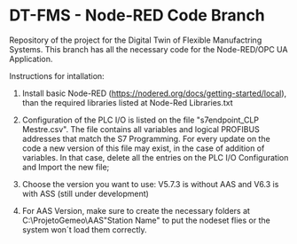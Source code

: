 # DT-FMS - Node-RED Code Branch
Repository of the project for the Digital Twin of Flexible Manufactring Systems. This branch has all the necessary code for the Node-RED/OPC UA Application.

Instructions for intallation:

1. Install basic Node-RED (https://nodered.org/docs/getting-started/local), than the required libraries listed at Node-Red Libraries.txt
   
2. Configuration of the PLC I/O is listed on the file "s7endpoint_CLP Mestre.csv". The file contains all variables and logical PROFIBUS addresses that match the S7 Programming. For every update on the code a new version of this file may exist, in the case of addition of variables. In that case, delete all the entries on the PLC I/O Configuration and Import the new file;

3. Choose the version you want to use: V5.7.3 is without AAS and V6.3 is with ASS (still under development)

4. For AAS Version, make sure to create the necessary folders at C:\ProjetoGemeo\AAS\"Station Name" to put the nodeset flies or the system won´t load them correctly.
